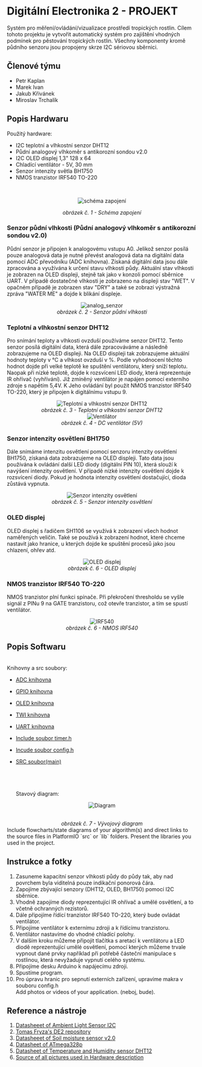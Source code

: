 # Digitální Electronika 2 - PROJEKT
Systém pro měření/ovládání/vizualizace prostředí tropických rostlin. Cílem tohoto projektu je vytvořit automatický systém pro zajištění vhodných podmínek pro pěstování tropických rostlin. Všechny komponenty kromě půdního senzoru jsou propojeny skrze I2C sériovou sběrnici.
## Členové týmu

* Petr Kaplan
* Marek Ivan
* Jakub Křivánek
* Miroslav Trchalík

## Popis Hardwaru
Použitý hardware:
* I2C teplotní a vlhkostní senzor DHT12
* Půdní analogový vlhkoměr s antikorozní sondou v2.0
* I2C OLED displej 1,3" 128 x 64
* Chladící ventilátor - 5V, 30 mm
* Senzor intenzity světla BH1750
* NMOS tranzistor IRF540 TO-220

<br>

<div align="center">
 
 ![schéma zapojení](https://github.com/marek8l/DE2_projekt/blob/main/images/schema_zapojeni.jpg)
</div>
<div align="center"><i>obrázek č. 1 - Schéma zapojení</i></div>

### Senzor půdní vlhkosti (Půdní analogový vlhkoměr s antikorozní sondou v2.0)

Půdní senzor je připojen k analogovému vstupu A0. Jelikož senzor posílá pouze analogová data je nutné převést analogová data na digitální data pomocí ADC převodníku (ADC knihovna). Získaná digitální data jsou dále zpracována a využívána k určení stavu vlhkosti půdy. Aktuální stav vlhkosti je zobrazen na OLED displeji, stejně tak jako v konzoli pomocí sběrnice UART. V případě dostatečné vlhkosti je zobrazeno na displeji stav "WET". V opačném případě je zobrazen stav "DRY" a také se zobrazí výstražná zpráva "WATER ME" a dojde k blikání displeje.<br>

<div align="center">
 
![analog_senzor](https://github.com/marek8l/DE2_projekt/blob/main/images/analog_senzor.jpg)
<br>
<i>obrázek č. 2 - Senzor půdní vlhkosti</i>
</div>

### Teplotní a vlhkostní senzor DHT12

Pro snímání teploty a vlhkosti ovzduší používáme senzor DHT12. Tento senzor posílá digitální data, která dále zpracováváme a následně zobrazujeme na OLED displeji. Na OLED displeji tak zobrazujeme aktuální hodnoty teploty v °C a vlhkost ovzduší v %. Podle vyhodnocení těchto hodnot dojde při velké teplotě ke spuštění ventilátoru, který sníží teplotu. Naopak při nízké teplotě, dojde k rozsvícení LED diody, která reprezentuje IR ohřívač (vyhřívání). Již zmíněný ventilátor je napájen pomocí externího zdroje s napětím 5,4V. K Jeho ovládání byl použit NMOS tranzistor IRF540 TO-220, který je připojen k digitálnímu vstupu 9.<br>

<div align="center">
 
![Teplotní a vlhkostní senzor DHT12](https://github.com/marek8l/DE2_projekt/blob/main/images/dht12.jpg)
<br>
<i>obrázek č. 3 - Teplotní a vlhkostní senzor DHT12</i>
<br>
![Ventilátor](https://github.com/marek8l/DE2_projekt/blob/main/images/ventilátor.jpg)
<br>
<i>obrázek č. 4 - DC ventilátor (5V)</i>
<br>

</div>

### Senzor intenzity osvětlení BH1750

Dále snímáme intenzitu osvětlení pomocí senzoru intenzity osvětlení BH1750, získaná data zobrazujeme na OLED displeji. Tato data jsou používána k ovládání další LED diody (digitální PIN 10), která slouží k navýšení intenzity osvětlení. V případě nízké intenzity osvětlení dojde k rozsvícení diody. Pokud je hodnota intenzity osvětlení dostačující, dioda zůstává vypnuta.<br>

<div align="center">
 
![Senzor intenzity osvětlení](https://github.com/marek8l/DE2_projekt/blob/main/images/bh1750.jpg)
<br>
<i>obrázek č. 5 - Senzor intenzity osvětlení</i>
<br>
</div>

### OLED displej 
OLED displej s řadičem SH1106 se využívá k zobrazení všech hodnot naměřených veličin. Také se používá k zobrazení hodnot, které chceme nastavit jako hranice, u kterých dojde ke spuštění procesů jako jsou chlazení, ohřev atd.<br>

<div align="center">
 
![OLED displej](https://github.com/marek8l/DE2_projekt/blob/main/images/oled.jpg)
<br>
<i>obrázek č. 6 - OLED displej </i>
<br>
</div>

### NMOS tranzistor IRF540 TO-220
NMOS tranzistor plní funkci spínače. Při překročení thresholdu se vyšle signál z PINu 9 na GATE tranzistoru, což otevře tranzistor, a tím se spustí ventilátor.

<div align="center">

![IRF540](https://github.com/marek8l/DE2_projekt/blob/main/images/IFR540.jpg)
<br>
<i>obrázek č. 6 - NMOS IRF540 </i>
<br>
</div>

## Popis Softwaru
<div align="center">
</div>
<br>
Knihovny a src soubory:<br>

* [ADC knihovna](https://github.com/marek8l/DE2_projekt/tree/main/tropical_plants/lib/adc)<br>

* [GPIO knihovna](https://github.com/marek8l/DE2_projekt/tree/main/tropical_plants/lib/gpio)<br>

* [OLED knihovna](https://github.com/marek8l/DE2_projekt/tree/main/tropical_plants/lib/oled)<br>

* [TWI knihovna](https://github.com/marek8l/DE2_projekt/tree/main/tropical_plants/lib/twi)<br>

* [UART knihovna](https://github.com/marek8l/DE2_projekt/tree/main/tropical_plants/lib/uart)<br>

* [Include soubor timer.h](https://github.com/marek8l/DE2_projekt/blob/main/tropical_plants/include/timer.h)<br>

* [Incude soubor config.h](https://github.com/marek8l/DE2_projekt/blob/main/tropical_plants/include/config.h)<br>

* [SRC soubor(main)](https://github.com/marek8l/DE2_projekt/blob/main/tropical_plants/src/main.c)<br><br><br><br><br>
Stavový diagram:<br>
<div align="center">
 
![Diagram](https://github.com/marek8l/DE2_projekt/blob/main/images/vdiagram.jpg)

<br>
<i>obrázek č. 7 - Vývojový diagram </i>
<br>
</div>
Include flowcharts/state diagrams of your algorithm(s) and direct links to the source files in PlatformIO `src` or `lib` folders. Present the libraries you used in the project.

## Instrukce a fotky

1.	Zasuneme kapacitní senzor vlhkosti půdy do půdy tak, aby nad povrchem byla viditelná pouze indikační ponorová čára.
2.	Zapojíme zbývající senzory (DHT12, OLED, BH1750) pomocí I2C sběrnice.
3.	Vhodně zapojíme diody reprezentující IR ohřívač a umělé osvětlení, a to včetně ochranných rezistorů.
4.	Dále připojíme řídící tranzistor IRF540 TO-220, který bude ovládat ventilátor.
5.	Připojíme ventilátor k externímu zdroji a k řídícímu tranzistoru.
6.	Ventilátor nastavíme do vhodné chladící polohy.
7.	V dalším kroku můžeme připojit tlačítka s aretací k ventilátoru a LED diodě reprezentující umělé osvětlení, pomocí kterých můžeme trvale vypnout dané prvky například při potřebě částeční manipulace s rostlinou, která nevyžaduje vypnutí celého systému.
8.	Připojíme desku Arduino k napájecímu zdroji.
9.	Spustíme program.
10.	Pro úpravu hranic pro sepnutí externích zařízení, upravíme makra v souboru config.h <br>
Add photos or videos of your application. (neboj, bude).<br>

##  Reference a nástroje

1. [Datasheeet of Ambient Light Sensor I2C](https://www.mouser.com/datasheet/2/348/bh1750fvi-e-186247.pdf?srsltid=AfmBOopXsNbrXH805bf72KnvAvOjhtHIuWU8JnSg7seawDr_eOblLK1S)<br>
2. [Tomas Fryza's DE2 repository](https://github.com/tomas-fryza/avr-course)<br>
3. [Datasheeet of Soil moisture sensor v2.0](https://dratek.cz/docs/produkty/1/1862/1531824339.pdf)<br>
4. [Datasheet of ATmega328p](https://ww1.microchip.com/downloads/en/DeviceDoc/Atmel-7810-Automotive-Microcontrollers-ATmega328P_Datasheet.pdf)<br>
5. [Datasheet of Temperature and Humidity sensor DHT12](https://www.datasheet4u.com/datasheet-pdf/Aosong/DHT12/pdf.php?id=1147840)<br>
6. [Source of all pictures used in Hardware description](https://dratek.cz/)<br>
